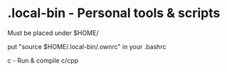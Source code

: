 # .local-bin - Personal tools & scripts

Must be placed under $HOME/

put "source $HOME/.local-bin/.ownrc" in your .bashrc


c - Run & compile c/cpp

